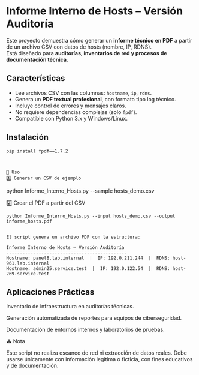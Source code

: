 # Informe Interno de Hosts – Versión Auditoría

Este proyecto demuestra cómo generar un **informe técnico en PDF** a partir de un archivo CSV con datos de hosts (nombre, IP, RDNS).  
Está diseñado para **auditorías, inventarios de red y procesos de documentación técnica**.

## Características

- Lee archivos CSV con las columnas: `hostname`, `ip`, `rdns`.
- Genera un **PDF textual profesional**, con formato tipo log técnico.
- Incluye control de errores y mensajes claros.
- No requiere dependencias complejas (solo `fpdf`).
- Compatible con Python 3.x y Windows/Linux.
## Instalación

```
pip install fpdf==1.7.2



📂 Uso
1️⃣ Generar un CSV de ejemplo

```
python Informe_Interno_Hosts.py --sample hosts_demo.csv



2️⃣ Crear el PDF a partir del CSV

```
python Informe_Interno_Hosts.py --input hosts_demo.csv --output informe_hosts.pdf


El script genera un archivo PDF con la estructura:

Informe Interno de Hosts – Versión Auditoría
---------------------------------------------
Hostname: panel8.lab.internal  |  IP: 192.0.211.244  |  RDNS: host-961.lab.internal
Hostname: admin25.service.test  |  IP: 192.0.122.54  |  RDNS: host-269.service.test

```
## Aplicaciones Prácticas

Inventario de infraestructura en auditorías técnicas.

Generación automatizada de reportes para equipos de ciberseguridad.

Documentación de entornos internos y laboratorios de pruebas.

⚠️ Nota

Este script no realiza escaneo de red ni extracción de datos reales.
Debe usarse únicamente con información legítima o ficticia, con fines educativos y de documentación.
